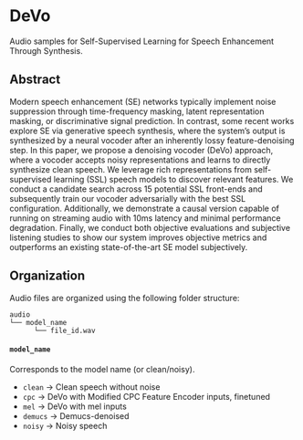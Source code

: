 # DeVo 

Audio samples for Self-Supervised Learning for Speech Enhancement Through Synthesis.

## Abstract
Modern speech enhancement (SE) networks typically implement noise suppression through time-frequency masking, latent representation masking, or discriminative signal prediction. In contrast, some recent works explore SE via generative speech synthesis, where the system’s output is synthesized by a neural vocoder after an inherently lossy feature-denoising step. In this paper, we propose a denoising vocoder (DeVo) approach, where a vocoder accepts noisy representations and learns to directly synthesize clean speech. We leverage rich representations from self-supervised learning (SSL) speech models to discover relevant features. We conduct a candidate search across 15 potential SSL front-ends and subsequently train our vocoder adversarially with the best SSL configuration. Additionally, we demonstrate a causal version capable of running on streaming audio with 10ms latency and minimal performance degradation. Finally, we conduct both objective evaluations and subjective listening studies to show our system improves objective metrics and outperforms an existing state-of-the-art SE model subjectively.

## Organization

Audio files are organized using the following folder structure:
```
audio
└── model_name
      └── file_id.wav

 ```
#### `model_name`
Corresponds to the model name (or clean/noisy).
+ `clean` -> Clean speech without noise
+ `cpc` -> DeVo with Modified CPC Feature Encoder inputs, finetuned
+ `mel` -> DeVo with mel inputs
+ `demucs` -> Demucs-denoised 
+ `noisy` -> Noisy speech
